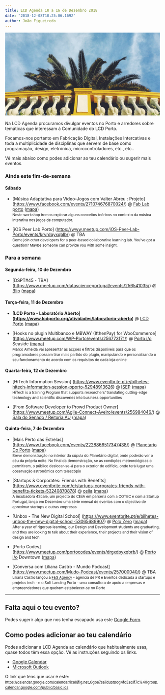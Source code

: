 ```yaml
---
title: LCD Agenda 10 a 16 de Dezembro 2018
date: "2018-12-08T10:25:06.169Z"
author: João Figueiredo
---
```


<img src="max-tarkhov-470556-unsplash.jpg" /><br />


Na LCD Agenda procuramos divulgar eventos no Porto e arredores sobre temáticas que interessam à Comunidade do LCD Porto.

Focamos-nos portanto em Fabricação Digital, Instalações Intercativas e toda a multiplicidade de disciplinas que servem de base como programação, design, eletrónica, microcontroladores, etc., etc..

Vê mais abaixo como podes adicionar ao teu calendário ou sugerir mais eventos.



### Ainda este fim-de-semana

#### Sábado

* [Música Adaptativa para Video-Jogos com Valter Abreu : Projeto]
(https://www.facebook.com/events/271074676870024/)
@ [Fab Lab porto](http://fablabporto.com/)
([mapa](https://goo.gl/maps/BVb55nZjUyq))
<br /><small>
Neste workshop iremos explorar alguns conceitos teóricos no contexto da música interativa nos jogos de computador.
</small>

* [iOS Peer Lab Porto]
(https://www.meetup.com/iOS-Peer-Lab-Porto/events/krvrdqyxqblb/)
@ TBA
<br /><small>
Come join other developers for a peer-based collaborative learning lab. You've got a question? Maybe someone can provide you with some insight.
</small>


### Para a semana

#### Segunda-feira, 10 de Dezembro

* [DSPT#45 - TBA]
(https://www.meetup.com/datascienceportugal/events/256541035/)
@ [Blip](https://www.blip.pt/)
([mapa](https://maps.google.com/?cid=12241631696413520772))


#### Terça-feira, 11 de Dezembro

* **[LCD Porto - Laboratório Aberto]
(https://www.lcdporto.org/atividades/laboratorio-aberto)**
@ [LCD Porto](https://lcdporto.org/)
([mapa](https://goo.gl/maps/A65zj4ZXTrp))

* [Hooks no plugin Multibanco e MBWAY (IfthenPay) for WooCommerce]
(https://www.meetup.com/WP-Porto/events/256773171/)
@ [Porto i/o](http://porto.io/) Seaside
([mapa](https://maps.google.com/?cid=5216069477065432958))
<br /><small>
Marco Almeida vai apresentar as acções e filtros disponíveis para que os programadores possam tirar mais partido do plugin, manipulando e personalizando o seu funcionamento de acordo com os requisitos de cada loja online
</small>


#### Quarta-feira, 12 de Dezembro

* [HiTech Information Session]
(https://www.eventbrite.pt/e/bilhetes-hitech-information-session-pporto-52948913626)
@ [ISEP](http://www.isep.ipp.pt/)
([mapa](https://goo.gl/maps/R25kzxeCk682))
<br /><small>
HiTech is a training Program that supports researchers’ translating cutting-edge technology and scientific discoveries into business opportunities
</small>

* [From Software Developer to Prowd Product Owner]
(https://www.meetup.com/Agile-Connect-Aveiro/events/256984046/)
@ [Sala do Senado / Reitoria AU](https://www.ua.pt/)
([mapa](https://goo.gl/maps/b6zowuYpKkB2))


#### Quinta-feira, 7 de Dezembro

* [Mais Perto das Estrelas]
(https://www.facebook.com/events/2228866517347438/)
@ [Planetario Do Porto](http://www.planetario.up.pt/pt/)
([mapa](https://goo.gl/maps/igDcn4fwWes))
<br /><small>
Breve demonstração no interior da cúpula do Planetário digital, onde poderão ver o céu da própria noite. No final da demonstração, se as condições meteorológicas o permitirem, o público deslocar-se-á para o exterior do edifício, onde terá lugar uma observação astronómica com telescópio
</small>

* [Startups & Corporates: Friends with Benefits]
(https://www.eventbrite.com/e/startups-corporates-friends-with-benefits-tickets-53240870878)
@ [ceiia](https://www.ceiia.com/)
([mapa](https://goo.gl/maps/1hmPYE1ACwy))
<br /><small>
A incubadora 4Scale, um projecto do CEiiA em parceria com a COTEC e com a Startup Portugal, lança em Dezembro uma série mensal de eventos com o objectivo de aproximar startups e outras empresas
</small>

* [Unbox - The New Digital School]
(https://www.eventbrite.pt/e/bilhetes-unbox-the-new-digital-school-53065689907)
@ [Polo Zero](http://polozero.fap.pt/)
([mapa](https://maps.google.com/?cid=6452894895241246126))
<br /><small>
After a year of rigorous learning, our Design and Development students are graduating, and they are looking to talk about their experience, their projects and their vision of design and tech
</small>

* [Porto Codes]
(https://www.meetup.com/portocodes/events/drgxdpyxqbrb/)
@ [Porto i/o](http://porto.io/) Downtown
([mapa](https://maps.google.com/?cid=12457545381001472324))

* [Conversa com Liliana Castro - Mundo Podcast]
(https://www.meetup.com/Mudo-Podcast/events/257000040/)
@ TBA
<br /><small>
Liliana Castro lançou a [FES Agency](https://fesagency.pt/) - agência de PR e Eventos dedicada a startups e projetos tech - e o Soft Landing Porto - uma consultora de apoio a empresas e empreendedores que queiram estabelecer-se no Porto
</small>

---

## Falta aqui o teu evento?

Podes sugerir algo que nos tenha escapado usa este [Google Form](https://docs.google.com/forms/d/e/1FAIpQLSd_lOqzaRXBpCmAbJ9ODMuWPgkLzaN4xABgRX6HXPpDSDUB7Q/viewform?usp=sf_link).

## Como podes adicionar ao teu calendário

Podes adicionar a LCD Agenda ao calendário que habitualmente usas, quase todos têm essa opção. Vê as instruções seguindo os links.

* [Google Calendar](https://support.google.com/calendar/answer/37100?co=GENIE.Platform%3DDesktop&hl=en)
* [Microsoft Outlook](https://support.office.com/en-us/article/Import-or-subscribe-to-a-calendar-in-Outlook-com-cff1429c-5af6-41ec-a5b4-74f2c278e98c)

O link que tens que usar é este:
<small>
https://calendar.google.com/calendar/ical/jfig.net_0gpa7saiiduptpqg4fc3sq1f7c%40group.calendar.google.com/public/basic.ics
</small>
